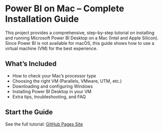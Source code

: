 # Power BI on Mac – Complete Installation Guide

This project provides a comprehensive, step-by-step tutorial on installing and running Microsoft Power BI Desktop on a Mac (Intel and Apple Silicon). Since Power BI is not available for macOS, this guide shows how to use a virtual machine (VM) for the best experience.

## What’s Included

- How to check your Mac’s processor type
- Choosing the right VM (Parallels, VMware, UTM, etc.)
- Downloading and configuring Windows
- Installing Power BI Desktop in your VM
- Extra tips, troubleshooting, and FAQ

## Start the Guide

See the full tutorial: [GitHub Pages Site](https://aaneloy.github.io/powerbi-mac-install-guide/)
